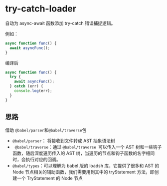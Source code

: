 # try-catch-loader

自动为 async-await 函数添加 try-catch 错误捕捉逻辑。

例如：

```javascript
async function func() {
  await asyncFunc();
}
```

编译后

```javascript
async function func() {
  try {
    await asyncFunc();
  } catch (err) {
    console.log(err);
  }
}
```

## 思路

借助 `@babel/parser`和`@babel/traverse`包

- `@babel/parser`： 将接收到文件转成 AST 抽象语法树
- ` @babel/traverse`：通过 `@babel/traverse `可以传入一个 AST 树和一些钩子函数，随后深度遍历传入的 AST 树，当遍历的节点和钩子函数的名字相同时，会执行对应的回调。
- `@babel/types`：可以理解为 babel 版的 loadsh 库，它提供了很多和 AST 的 Node 节点相关的辅助函数，我们需要用到其中的 tryStatement 方法，即创建一个 TryStatement 的 Node 节点
